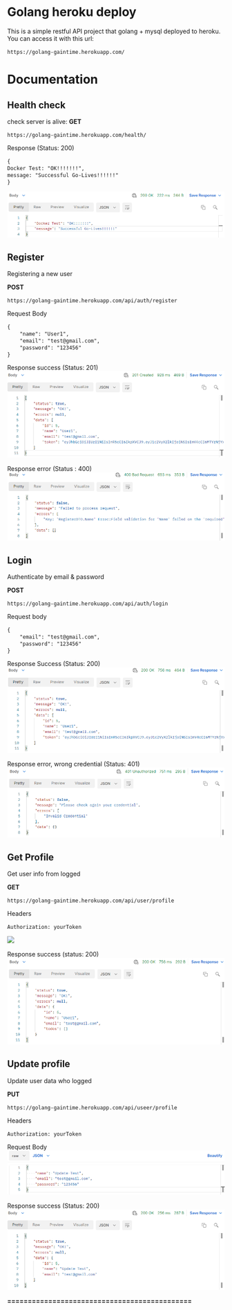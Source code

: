 # Golang heroku deploy
This is a simple restful API project that golang + mysql deployed to heroku. You can access it with this url:
```
https://golang-gaintime.herokuapp.com/
```

# Documentation
## Health check
check server is alive:
<b>GET</b>
```
https://golang-gaintime.herokuapp.com/health/
```
Response (Status: 200)
```
{
Docker Test: "OK!!!!!!!",
message: "Successful Go-Lives!!!!!!"
}
```
<img src="/result/health.png" />

## Register
Registering a new user

<b>POST</b>
```
https://golang-gaintime.herokuapp.com/api/auth/register
```

Request Body
```
{
    "name": "User1",
    "email": "test@gmail.com",
    "password": "123456"
}
```

Response success (Status: 201)
<img src="/result/register.png" />

Response error (Status : 400)
<img src="/result/register-400.png" />

## Login
Authenticate by email & password

<b>POST</b>
```
https://golang-gaintime.herokuapp.com/api/auth/login
```

Request body
```
{
    "email": "test@gmail.com",
    "password": "123456"
}
```
Response Success (Status: 200)
<img src="/result/login.png" />

Response error, wrong credential (Status: 401)
<img src="/result/login-401.png" />

## Get Profile
Get user info from logged

<b>GET</b>
```
https://golang-gaintime.herokuapp.com/api/user/profile
```

Headers
```
Authorization: yourToken
```
<img src="/result/header.png" />

Response success (status: 200)
<img src="/result/profile.png" />

## Update profile
Update user data who logged

<b>PUT</b>
```
https://golang-gaintime.herokuapp.com/api/useer/profile
```

Headers
```
Authorization: yourToken
```

Request Body
<img src="/result/update-body.png" />

Response success (Status: 200)
<img src="/result/update-profile.png" />


<b>=============================================</b>